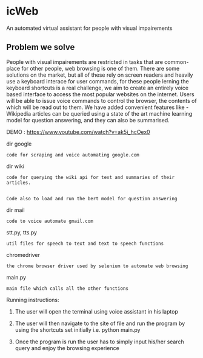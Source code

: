 # icWeb
An automated virtual assistant for people with visual impairements

## Problem we solve
People with visual impairements are restricted in tasks that are common-place for other people, web browsing is one of them. There are some solutions on the market, but all of these rely on screen readers and heavily use a keyboard interace for user commands, for these people lerning the keyboard shortcuts is a real challenge, we aim to create an entirely voice based interface to access the most popular websites on the internet. Users will be able to issue voice commands to control the browser, the contents of which will be read out to them. We have added convenient features like - Wikipedia articles can be queried using a state of the art machine learning model for question answering, and they can also be summarised.

DEMO : https://www.youtube.com/watch?v=ak5i_hcOex0



dir google


    code for scraping and voice automating google.com


dir wiki


    code for querying the wiki api for text and summaries of their articles.


    Code also to load and run the bert model for question answering


dir mail


    code to voice automate gmail.com


stt.py, tts.py


    util files for speech to text and text to speech functions

chromedriver


    the chrome browser driver used by selenium to automate web browsing
    
    
main.py


    main file which calls all the other functions

Running instructions: 


1. The user will open the terminal using voice assistant in his laptop


2. The user will then navigate to the site of file and run the program by using the shortcuts set initially i.e. python main.py 


3. Once the program is run the user has to simply input his/her search query and enjoy the browsing experience
